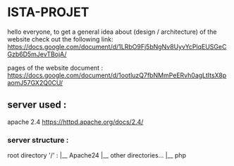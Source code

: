 # ISTA-PROJET
hello everyone, to get a general idea about (design / architecture) of the website check out the following link:
https://docs.google.com/document/d/1LRbO9Fj5bNgNv8UyvYcPlqEUSGeCGzb6D5mJevTBojA/



pages of the website document :                                                     
https://docs.google.com/document/d/1ootluzQ7fbNMmPeERvh0agLtItsX8paomJ57GX2Q0CU/


## server used : 
apache 2.4  https://httpd.apache.org/docs/2.4/

### server structure :

root directory '/' :
|__ Apache24
|__ other directories...
|__ php
